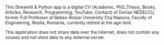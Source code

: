 This Streamlit & Python app is a digital CV (Academic, PhD_Thesis, Books, Articles, Research, Programming, YouTube, Contact) 
of Dorian NEDELCU, former Full Professor at Babes-Bolyai University Cluj Napoca, 
Faculty of Engineering, Resita, Romania,  currently retired at the age limit.

This application does not share data over the internet, does not contain any viruses and not store data to any external server.
